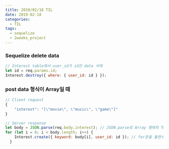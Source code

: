 ```yaml
---
title: 2019/02/18 TIL
date: 2019-02-18
categories:
  - TIL
tags:
  - sequelize
  - 2weeks_project
---
```


### Sequelize delete data

```js
// Interest table에서 user_id가 id인 data 삭제
let id = req.params.id;
Interest.destroy({ where: { user_id: id } });
```

### post data 형식이 Array일 때

```js
// Client request
{
	"interest": "[\"movie\", \"music\", \"game\"]"
}

// Server response
let body = JSON.parse(req.body.interest); // JSON.parse로 Array 형태의 Text를 Array로 바꿔줌
for (let i = 0; i < body.length; i++) {
    Interest.create({ keyword: body[i], user_id: id }); // for문을 돌면서 Interest table에 data 생성
  }
```
